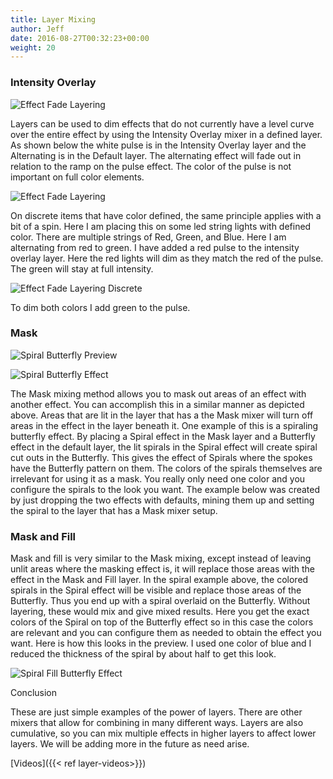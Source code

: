 ```yaml
---
title: Layer Mixing
author: Jeff
date: 2016-08-27T00:32:23+00:00
weight: 20
---
```

### Intensity Overlay ###

![Effect Fade Layering](/images/docs/usage/sequencer/layers/layer-mixing/EffectFadeLayerFullColor.png)

Layers can be used to dim effects that do not currently have a level curve over the entire effect by using the Intensity Overlay mixer in a defined layer. As shown below the white pulse is in the Intensity Overlay layer and the Alternating is in the Default layer. The alternating effect will fade out in relation to the ramp on the pulse effect. The color of the pulse is not important on full color elements.

![Effect Fade Layering](/images/docs/usage/sequencer/layers/layer-mixing/EffectFadeLayer.png)

On discrete items that have color defined, the same principle applies with a bit of a spin. Here I am placing this on some led string lights with defined color. There are multiple strings of Red, Green, and Blue. Here I am alternating from red to green. I have added a red pulse to the intensity overlay layer. Here the red lights will dim as they match the red of the pulse. The green will stay at full intensity.

![Effect Fade Layering Discrete](/images/docs/usage/sequencer/layers/layer-mixing/EffectFadeLayerMultiDiscrete.png)

To dim both colors I add green to the pulse.

### Mask ###

![Spiral Butterfly Preview](/images/docs/usage/sequencer/layers/layer-mixing/SpiralButterflyPreview.png)

![Spiral Butterfly Effect](/images/docs/usage/sequencer/layers/layer-mixing/SpiralButterflyEffect.png)

The Mask mixing method allows you to mask out areas of an effect with another effect. You can accomplish this in a similar manner as depicted above. Areas that are lit in the layer that has a the Mask mixer will turn off areas in the effect in the layer beneath it. One example of this is a spiraling butterfly effect. By placing a Spiral effect in the Mask layer and a Butterfly effect in the default layer, the lit spirals in the Spiral effect will create spiral cut outs in the Butterfly. This gives the effect of Spirals where the spokes have the Butterfly pattern on them. The colors of the spirals themselves are irrelevant for using it as a mask. You really only need one color and you configure the spirals to the look you want. The example below was created by just dropping the two effects with defaults, mining them up and setting the spiral to the layer that has a Mask mixer setup.

### Mask and Fill ###

Mask and fill is very similar to the Mask mixing, except instead of leaving unlit areas where the masking effect is, it will replace those areas with the effect in the Mask and Fill layer. In the spiral example above, the colored spirals in the Spiral effect will be visible and replace those areas of the Butterfly. Thus you end up with a spiral overlaid on the Butterfly. Without layering, these would mix and give mixed results. Here you get the exact colors of the Spiral on top of the Butterfly effect so in this case the colors are relevant and you can configure them as needed to obtain the effect you want. Here is how this looks in the preview. I used one color of blue and I reduced the thickness of the spiral by about half to get this look.

![Spiral Fill Butterfly Effect](/images/docs/usage/sequencer/layers/layer-mixing/SpiralFillButterflyPreview.png)

Conclusion

These are just simple examples of the power of layers. There are other mixers that allow for combining in many different ways. Layers are also cumulative, so you can mix multiple effects in higher layers to affect lower layers. We will be adding more in the future as need arise.

[Videos]({{< ref layer-videos>}})
